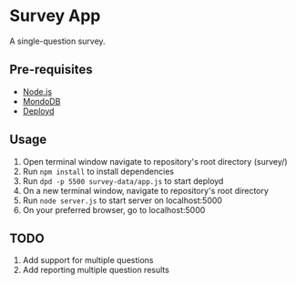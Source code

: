 # Survey App
A single-question survey.

## Pre-requisites
- [Node.js](https://nodejs.org/)
- [MondoDB](https://www.mongodb.com/)
- [Deployd](http:deployd.com/)

## Usage
1. Open terminal window navigate to repository's root directory (survey/)
2. Run ```npm install``` to install dependencies
3. Run ```dpd -p 5500 survey-data/app.js``` to start deployd
4. On a new terminal window, navigate to repository's root directory
5. Run ```node server.js``` to start server on localhost:5000
6. On your preferred browser, go to localhost:5000

## TODO
1. Add support for multiple questions
2. Add reporting multiple question results